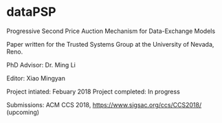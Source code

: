 # dataPSP
Progressive Second Price Auction Mechanism for Data-Exchange Models

Paper written for the Trusted Systems Group at the University of Nevada, Reno.

PhD Advisor: Dr. Ming Li

Editor: Xiao Mingyan


Project intiated: Febuary 2018
Project completed: In progress

Submissions: ACM CCS 2018, https://www.sigsac.org/ccs/CCS2018/ (upcoming)
